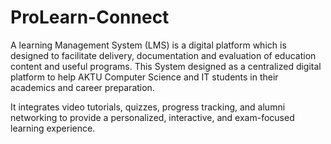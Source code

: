 # ProLearn-Connect
A learning Management System (LMS) is a digital platform which is designed to
facilitate delivery, documentation and evaluation of education content and useful
programs.
This System designed as a centralized digital platform to help AKTU Computer Science and IT students in their academics and career preparation.

It integrates video tutorials, quizzes, progress tracking, and alumni networking to provide a personalized, interactive, and exam-focused learning experience.
